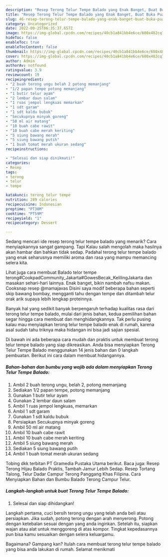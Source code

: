 ```yaml
---
description: "Resep Terong Telur Tempe Balado yang Enak Banget, Buat Buka Puasa Enak"
title: "Resep Terong Telur Tempe Balado yang Enak Banget, Buat Buka Puasa Enak"
slug: 46-resep-terong-telur-tempe-balado-yang-enak-banget-buat-buka-puasa-enak
category: Uncategorized
date: 2022-09-25T06:35:37.657Z
image: https://img-global.cpcdn.com/recipes/40cb1a841bb4e6ce/680x482cq70/terong-telur-tempe-balado-foto-resep-utama.jpg
hideToc: false
enableToc: true
enableTocContent: false
thumbnail: https://img-global.cpcdn.com/recipes/40cb1a841bb4e6ce/680x482cq70/terong-telur-tempe-balado-foto-resep-utama.jpg
cover: https://img-global.cpcdn.com/recipes/40cb1a841bb4e6ce/680x482cq70/terong-telur-tempe-balado-foto-resep-utama.jpg
author: Admin
authorAv: notfound
ratingvalue: 3.9
reviewcount: 19
recipeingredient:
- "2 buah terong ungu belah 2 potong memanjang"
- "1/2 papan tempe potong memanjang"
- "1 butir telur ayam"
- "2 lembar daun salam"
- "1 ruas jempol lengkuas memarkan"
- "1 sdt garam"
- "1 sdt kaldu bubuk"
- "Secukupnya minyak goreng"
- "50 ml air matang"
- "10 buah cabe rawit"
- "10 buah cabe merah keriting"
- "5 siung bawang merah"
- "5 siung bawang putih"
- "1 buah tomat merah ukuran sedang"
recipeinstructions:

- "Selesai dan siap dinikmati!"
categories:
- Resep
tags:
- terong
- telur
- tempe

katakunci: terong telur tempe 
nutrition: 289 calories
recipecuisine: Indonesian
preptime: "PT30M"
cooktime: "PT59M"
recipeyield: "1"
recipecategory: Dessert

---
```



Sedang mencari ide resep terong telur tempe balado yang menarik? Cara menyiapkannya sangat gampang. Tapi Kalau salah mengolah maka hasilnya akan hambar dan bahkan tidak sedap. Padahal terong telur tempe balado yang enak seharusnya memiliki aroma dan rasa yang mampu memancing selera kita.


Lihat juga cara membuat Balado telor tempe terong#CookpadCommunity_Jakarta#GowesBecak_KelilingJakarta dan masakan sehari-hari lainnya. Enak banget, bikin nambah nafsu makan. Cooksnap resep @mamajavas Disini saya modif beberapa bahan seperti skip bawang bombay, mengganti tahu dengan tempe dan ditambah telur orak arik supaya lebih lengkap proteinnya.

Banyak hal yang sedikit banyak berpengaruh terhadap kualitas rasa dari terong telur tempe balado, mulai dari jenis bahan, kedua pemilihan bahan segar hingga cara membuat dan menghidangkannya. Tak perlu pusing kalau mau menyiapkan terong telur tempe balado enak di rumah, karena asal sudah tahu triknya maka hidangan ini bisa jadi sajian spesial.


Di bawah ini ada beberapa cara mudah dan praktis untuk membuat terong telur tempe balado yang siap dikreasikan. Anda bisa menyiapkan Terong Telur Tempe Balado menggunakan 14 jenis bahan dan 0 langkah pembuatan. Berikut ini cara dalam membuat hidangannya.

<!--inarticleads1-->

##### Bahan-bahan dan bumbu yang wajib ada dalam menyiapkan Terong Telur Tempe Balado:

1. Ambil 2 buah terong ungu, belah 2, potong memanjang
1. Sediakan 1/2 papan tempe, potong memanjang
1. Gunakan 1 butir telur ayam
1. Gunakan 2 lembar daun salam
1. Ambil 1 ruas jempol lengkuas, memarkan
1. Ambil 1 sdt garam
1. Gunakan 1 sdt kaldu bubuk
1. Persiapkan Secukupnya minyak goreng
1. Ambil 50 ml air matang
1. Ambil 10 buah cabe rawit
1. Ambil 10 buah cabe merah keriting
1. Ambil 5 siung bawang merah
1. Sediakan 5 siung bawang putih
1. Ambil 1 buah tomat merah ukuran sedang


Tobing dkk terbitan PT Gramedia Pustaka Utama berikut. Baca juga: Resep Terong Hijau Balado Praktis, Tambah Jamur Lebih Sedap. Resep Tortang Talong, Telur Dadar Campur Terong Panggang Khas Filipina. Cara Menyiapkan Bahan dan Bumbu Balado Terong Campur Telur. 

<!--inarticleads2-->

##### Langkah-langkah untuk buat Terong Telur Tempe Balado:


1. Selesai dan siap dihidangkan!

Langkah pertama, cuci bersih terong ungu yang telah anda beli atau persiapkan. Jika sudah, potong terong dengan arah menyerong. Potong dengan ketebalan sesuai dengan yang anda inginkan. Setelah itu, siapkan wajan atau alat untuk menggoreng di atas kompor. Tingkat kepedasannya pun bisa kamu sesuaikan dengan selera keluargamu. 

Bagaimana? Gampang kan? Itulah cara membuat terong telur tempe balado yang bisa anda lakukan di rumah. Selamat menikmati
